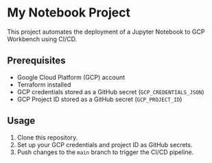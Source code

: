 # My Notebook Project

This project automates the deployment of a Jupyter Notebook to GCP Workbench using CI/CD.

## Prerequisites
- Google Cloud Platform (GCP) account
- Terraform installed
- GCP credentials stored as a GitHub secret (`GCP_CREDENTIALS_JSON`)
- GCP Project ID stored as a GitHub secret (`GCP_PROJECT_ID`)

## Usage
1. Clone this repository.
2. Set up your GCP credentials and project ID as GitHub secrets.
3. Push changes to the `main` branch to trigger the CI/CD pipeline.